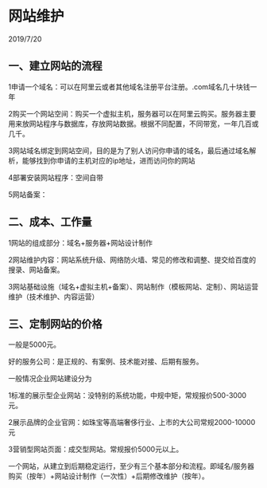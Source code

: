  # 网站维护

2019/7/20

## 一、建立网站的流程

1申请一个域名：可以在阿里云或者其他域名注册平台注册。.com域名几十块钱一年

2购买一个网站空间：购买一个虚拟主机，服务器可以在阿里云购买。服务器主要用来放网站程序与数据库，存放网站数据。根据不同配置，不同带宽，一年几百或几千。

3网站域名绑定到网站空间，目的是为了别人访问你申请的域名，最后通过域名解析，能够找到你申请的主机对应的ip地址，进而访问你的网站

4部署安装网站程序：空间自带

5网站备案：

 

## 二、成本、工作量

1网站的组成部分：域名+服务器+网站设计制作

2网站维护内容：网站系统升级、网络防火墙、常见的修改和调整、提交给百度的搜录、网站备案。

3网站基础设施（域名+虚拟主机+备案）、网站制作（模板网站、定制）、网站运营维护（技术维护、内容运营）

 

 

## 三、定制网站的价格

一般是5000元。

好的服务公司：是正规的、有案例、技术能对接、后期有服务。

一般情况企业网站建设分为

1标准的展示型企业网站：没特别的系统功能，中规中矩，常规报价500-3000元。

2展示品牌的企业官网：如珠宝等高端奢侈行业、上市的大公司常规2000-10000元

3营销型网站页面：成交型网站。常规报价5000元以上。

 

一个网站，从建立到后期稳定运行，至少有三个基本部分和流程。即域名/服务器购买（按年）+网站设计制作（一次性）+后期修改维护（按年）。

 

 

 

 